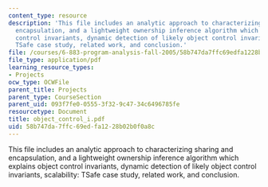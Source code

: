 ```yaml
---
content_type: resource
description: 'This file includes an analytic approach to characterizing sharing and
  encapsulation, and a lightweight ownership inference algorithm which explains object
  control invariants, dynamic detection of likely object control invariants, scalability:
  TSafe case study, related work, and conclusion.'
file: /courses/6-883-program-analysis-fall-2005/58b747da7ffc69edfa1228b02b0f0a8c_object_control_i.pdf
file_type: application/pdf
learning_resource_types:
- Projects
ocw_type: OCWFile
parent_title: Projects
parent_type: CourseSection
parent_uid: 093f7fe0-0555-3f32-9c47-34c6496785fe
resourcetype: Document
title: object_control_i.pdf
uid: 58b747da-7ffc-69ed-fa12-28b02b0f0a8c
---
```

This file includes an analytic approach to characterizing sharing and encapsulation, and a lightweight ownership inference algorithm which explains object control invariants, dynamic detection of likely object control invariants, scalability: TSafe case study, related work, and conclusion.

